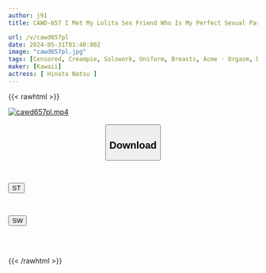```yaml
---
author: j91
title: CAWD-657 I Met My Lolita Sex Friend Who Is My Perfect Sexual Partner After 3 Years. She Looks Young As Always, But She Has A Perverted Sexual Fetish, And My Excitement Is Rekindled... I Was Aroused By A Sense Of Immorality And Creampied Her Over And Over Again Until The Morning Sun Came Up. Hinata Natsu

url: /v/cawd657pl
date: 2024-05-31T01:40:00Z
image: "cawd657pl.jpg"
tags: [Censored, Creampie, Solowork, Uniform, Breasts, Acme · Orgasm, Date	]
maker: [Kawaii]
actress: [ Hinata Natsu ]
---
```



{{< rawhtml >}}

<div class="video" data-videoid="WqqjQwdzm2Ub8rm">
    <a href="javascript:;">
        <img src="/v/cawd657pl/cawd657pl.jpg" width="WIDTH" height="HEIGHT" alt="cawd657pl.mp4" loading="lazy">
    </a>
</div>

<script type="text/javascript" src="https://j91.asia/asset/on-demand-st.js"></script>

<br>
  <link rel="stylesheet" href="https://j91.asia/asset/bs5.css">
  
  <center>
  <button class="btn btn-primary" type="button" data-bs-toggle="collapse" data-bs-target=".multi-collapse" aria-expanded="false" aria-controls="multiCollapseExample1 multiCollapseExample2"><h2>Download</h2></button></center>
</p>
<div class="row">
  <div class="col">
    <div class="collapse multi-collapse" id="multiCollapseExample1">
      <div class="card card-body">
	      	      <br>
<div class="buttons">  
<p><a href="/v/cawd657pl/st.html" target="_blank"><button class="btn-hover color-3"><i class="fa fa-download"></i> ST</button></a></p></div>
    </div>
  </div>
</div>
  <div class="col">
    <div class="collapse multi-collapse" id="multiCollapseExample2">
      <div class="card card-body">
	      <br>
<div class="buttons">
<p><a href="/v/cawd657pl/sw.html" target="_blank"><button class="btn-hover color-2"><i class="fa fa-download"></i> SW</button></a></p></div>
<br><br>
      </div>
    </div>
  </div>
</div>

{{< /rawhtml >}}